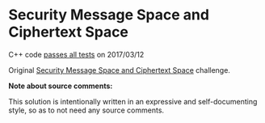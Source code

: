 Security Message Space and Ciphertext Space
===========================================

C++ code [passes all tests](https://www.hackerrank.com/challenges/security-message-space-and-ciphertext-space) on 2017/03/12

Original [Security Message Space and Ciphertext Space](https://www.hackerrank.com/challenges/security-message-space-and-ciphertext-space) challenge.


**Note about source comments:**

This solution is intentionally written in an expressive and self-documenting style, so as to not need
any source comments.

